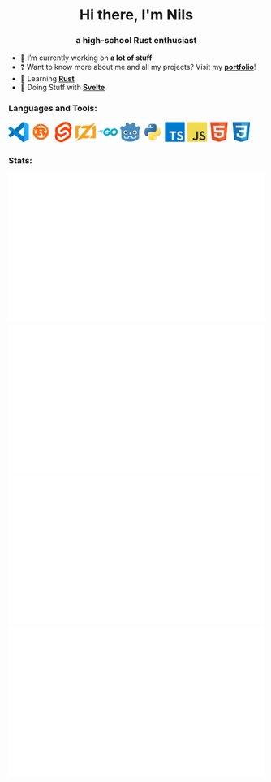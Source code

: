 <h1 align="center">Hi there, I'm Nils</h1>
<h3 align="center">a high-school Rust enthusiast</h3>

- 🔭 I’m currently working on **a lot of stuff**
- ❓ Want to know more about me and all my projects? Visit my **[portfolio](https://nwrenger.dev/)**!
- 🦀 Learning **[Rust](https://www.rust-lang.org/)**
- 🦊 Doing Stuff with **[Svelte](https://svelte.dev/)**

<h3 align="left">Languages and Tools:</h3>
<p align="left">
  <a href="https://code.visualstudio.com/" target="_blank"><img src="https://raw.githubusercontent.com/devicons/devicon/master/icons/vscode/vscode-original.svg" alt="vscode" width="40" height="40"/></a>
  <a href="https://www.rust-lang.org/" target="_blank"><img src="https://raw.githubusercontent.com/nwrenger/nwrenger/master/rust-icon-orange.svg" alt="rust" width="40" height="40"/></a>
  <a href="https://svelte.dev/" target="_blank"><img src="https://raw.githubusercontent.com/devicons/devicon/master/icons/svelte/svelte-original.svg" alt="svelte" width="40" height="40"/></a>
  <a href="https://ziglang.org/" target="_blank"><img src="https://raw.githubusercontent.com/devicons/devicon/master/icons/zig/zig-original.svg" alt="svelte" width="40" height="40"/></a>
  <a href="https://go.dev/" target="_blank"><img src="https://raw.githubusercontent.com/devicons/devicon/master/icons/go/go-original-wordmark.svg" alt="go" width="40" height="40"/></a>
  <a href="https://godotengine.org/" target="_blank"><img src="https://raw.githubusercontent.com/devicons/devicon/master/icons/godot/godot-original.svg" alt="godot" width="40" height="40"/></a> <a href="https://www.python.org/" target="_blank" rel="noreferrer"><img src="https://raw.githubusercontent.com/devicons/devicon/master/icons/python/python-original.svg" alt="python" width="40" height="40"/></a> 
  <a href="https://www.typescriptlang.org/" target="_blank"><img src="https://raw.githubusercontent.com/devicons/devicon/master/icons/typescript/typescript-original.svg" alt="typescript" width="40" height="40"/></a> 
  <a href="https://developer.mozilla.org/en-US/docs/Web/JavaScript" target="_blank"> <img src="https://raw.githubusercontent.com/devicons/devicon/master/icons/javascript/javascript-original.svg" alt="javascript" width="40" height="40"/></a>
  <a href="https://developer.mozilla.org/en-US/" target="_blank"> <img src="https://raw.githubusercontent.com/devicons/devicon/master/icons/html5/html5-original.svg" alt="html5" width="40" height="40"/></a>
   <a href="https://developer.mozilla.org/en-US/docs/Learn/Getting_started_with_the_web/CSS_basics" target="_blank"> <img src="https://raw.githubusercontent.com/devicons/devicon/master/icons/css3/css3-original.svg" alt="css" width="40" height="40"/></a>
</p>
<h3 align="left">Stats:</h3>

![](https://raw.githubusercontent.com/nwrenger/github-stats/master/generated/overview.svg#gh-dark-mode-only)
![](https://raw.githubusercontent.com/nwrenger/github-stats/master/generated/overview.svg#gh-light-mode-only)
![](https://raw.githubusercontent.com/nwrenger/github-stats/master/generated/languages.svg#gh-dark-mode-only)
![](https://raw.githubusercontent.com/nwrenger/github-stats/master/generated/languages.svg#gh-light-mode-only)
